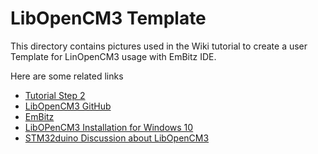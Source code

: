 # LibOpenCM3 Template

This directory contains pictures used in the Wiki tutorial to create a user Template for LinOpenCM3 usage with EmBitz IDE.

Here are some related links
  * [Tutorial Step 2]()
  * [LibOpenCM3 GitHub](https://github.com/libopencm3/libopencm3)
  * [EmBitz](http://www.emblocks.org/web/)
  * [LibOPenCM3 Installation for Windows 10](http://olliesworkshops.blogspot.com/2016/07/libopencm3-installation.html)
  * [STM32duino Discussion about LibOpenCM3](http://www.stm32duino.com/viewtopic.php?f=9&t=1218)
